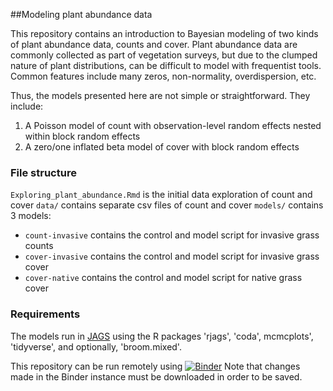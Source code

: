 ##Modeling plant abundance data

This repository contains an introduction to Bayesian modeling of two kinds of plant abundance data, counts and cover. Plant abundance data are commonly collected as part of vegetation surveys, but due to the clumped nature of plant distributions, can be difficult to model with frequentist tools. Common features include many zeros, non-normality, overdispersion, etc. 

Thus, the models presented here are not simple or straightforward. They include:
1) A Poisson model of count with observation-level random effects nested within block random effects
2) A zero/one inflated beta model of cover with block random effects


### File structure
`Exploring_plant_abundance.Rmd` is the initial data exploration of count and cover 
`data/` contains separate csv files of count and cover
`models/` contains 3 models:
  - `count-invasive` contains the control and model script for invasive grass counts
  - `cover-invasive` contains the control and model script for invasive grass cover
  - `cover-native` contains the control and model script for native grass cover
  
### Requirements
The models run in [JAGS](https://mcmc-jags.sourceforge.io/) using the R packages 'rjags', 'coda', mcmcplots', 'tidyverse', and optionally, 'broom.mixed'. 


This repository can be run remotely using [![Binder](https://mybinder.org/badge_logo.svg)](https://mybinder.org/v2/gh/az-digitalag/binder-plant-cover/main?urlpath=rstudio)
Note that changes made in the Binder instance must be downloaded in order to be saved. 


